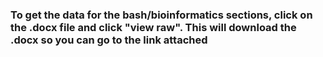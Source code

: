 ### To get the data for the bash/bioinformatics sections, click on the .docx file and click "view raw". This will download the .docx so you can go to the link attached
